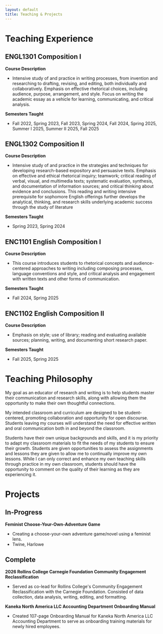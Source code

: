 ```yaml
---
layout: default
title: Teaching & Projects 
---
```


# Teaching Experience


## ENGL1301 Composition I

**Course Description**
- Intensive study of and practice in writing processes, from invention and researching to drafting, revising, and editing, both individually and collaboratively. Emphasis on effective rhetorical choices, including audience, purpose, arrangement, and style. Focus on writing the academic essay as a vehicle for learning, communicating, and critical analysis.

**Semesters Taught**
- Fall 2022, Spring 2023, Fall 2023, Spring 2024, Fall 2024, Spring 2025, Summer I 2025, Summer II 2025, Fall 2025

## ENGL1302 Composition II
**Course Description**
- Intensive study of and practice in the strategies and techniques for developing research-based expository and persuasive texts.
Emphasis on effective and ethical rhetorical inquiry; teamwork; critical reading of verbal, visual, and multimedia texts; systematic
evaluation, synthesis, and documentation of information sources; and critical thinking about evidence and conclusions. This reading
and writing intensive prerequisite for sophomore English offerings further develops the analytical, thinking, and research skills
underlying academic success through the study of literature

**Semesters Taught**
- Spring 2023, Spring 2024

## ENC1101 English Composition I
**Course Description**
- This course introduces students to rhetorical concepts and audience-centered approaches to writing including composing processes, language conventions and style, and critical analysis and engagement with written texts and other forms of communication.

**Semesters Taught**
- Fall 2024, Spring 2025

## ENC1102 English Composition II
**Course Description**
- Emphasis on style; use of library; reading and evaluating available sources; planning, writing, and documenting short research paper.

**Semesters Taught**
- Fall 2025, Spring 2025

# Teaching Philosophy
My goal as an educator of research and writing is to help students master their communication and research skills, along with allowing them the opportunity to make their own thoughtful connections.

My intended classroom and curriculum are designed to be student-centered, promoting collaboration and opportunity for open discourse. Students leaving my courses will understand the need for effective written and oral communication both in and beyond the classroom. 

Students have their own unique backgrounds and skills, and it is my priority to adapt my classroom materials to fit the needs of my students to ensure their growth. Students are given opportunities to assess the assignments and lessons they are given to allow me to continually improve my own lessons. While I can only correct and enhance my own teaching skills through practice in my own classroom, students should have the opportunity to comment on the quality of their learning as they are experiencing it. 

# Projects

## In-Progress

**Feminist Choose-Your-Own-Adventure Game**
- Creating a choose-your-own adventure game/novel using a feminist lens. 
- Twine, Harlowe 

## Complete

**2026 Rollins College Carnegie Foundation Community Engagement Reclassification**
- Served as co-lead for Rollins College's Community Engagement Reclassification with the Carnegie Foundation. Consisted of data collection, data analysis, writing, editing, and formatting.

**Kaneka North America LLC Accounting Department Onboarding Manual**
- Created 107-page Onboarding Manual for Kaneka North America LLC Accounting Department to serve as onboarding training materials for newly hired employees.